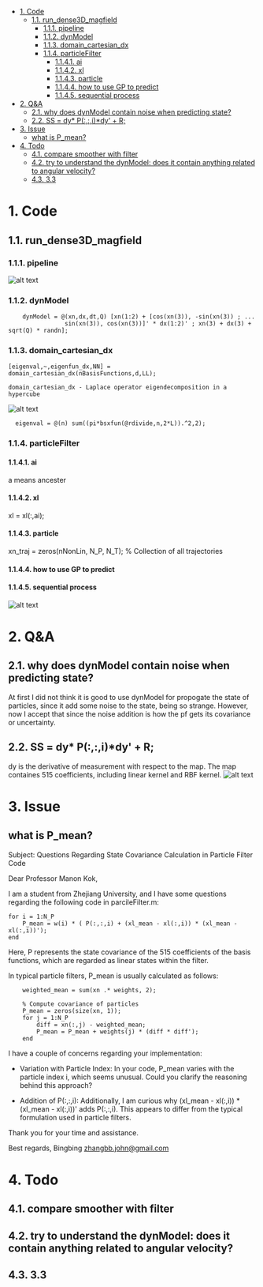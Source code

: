 
- [1. Code](#1-code)
  - [1.1. run\_dense3D\_magfield](#11-run_dense3d_magfield)
    - [1.1.1. pipeline](#111-pipeline)
    - [1.1.2. dynModel](#112-dynmodel)
    - [1.1.3. domain\_cartesian\_dx](#113-domain_cartesian_dx)
    - [1.1.4. particleFilter](#114-particlefilter)
      - [1.1.4.1. ai](#1141-ai)
      - [1.1.4.2. xl](#1142-xl)
      - [1.1.4.3. particle](#1143-particle)
      - [1.1.4.4. how to use GP to predict](#1144-how-to-use-gp-to-predict)
      - [1.1.4.5. sequential process](#1145-sequential-process)
- [2. Q\&A](#2-qa)
  - [2.1. why does dynModel contain noise when predicting state?](#21-why-does-dynmodel-contain-noise-when-predicting-state)
  - [2.2. SS = dy\* P(:,:,i)\*dy' + R;](#22-ss--dy-pidy--r)
- [3. Issue](#3-issue)
  - [what is P\_mean?](#what-is-p_mean)
- [4. Todo](#4-todo)
  - [4.1. compare smoother with filter](#41-compare-smoother-with-filter)
  - [4.2. try to understand the dynModel: does it contain anything related to angular velocity?](#42-try-to-understand-the-dynmodel-does-it-contain-anything-related-to-angular-velocity)
  - [4.3. 3.3](#43-33)

# 1. Code
## 1.1. run_dense3D_magfield
### 1.1.1. pipeline
![alt text](figs/ancestor.png)
### 1.1.2. dynModel
```
    dynModel = @(xn,dx,dt,Q) [xn(1:2) + [cos(xn(3)), -sin(xn(3)) ; ...
                sin(xn(3)), cos(xn(3))]' * dx(1:2)' ; xn(3) + dx(3) + sqrt(Q) * randn]; 
```
### 1.1.3. domain_cartesian_dx

```
[eigenval,~,eigenfun_dx,NN] = domain_cartesian_dx(nBasisFunctions,d,LL);
```

```
domain_cartesian_dx - Laplace operator eigendecomposition in a hypercube
```
![alt text](figs/bxfun.png)

```
  eigenval = @(n) sum((pi*bsxfun(@rdivide,n,2*L)).^2,2);
```


### 1.1.4. particleFilter
#### 1.1.4.1. ai
a means ancester
#### 1.1.4.2. xl
xl = xl(:,ai);
#### 1.1.4.3. particle
xn_traj = zeros(nNonLin, N_P, N_T); % Collection of all trajectories
#### 1.1.4.4. how to use GP to predict
#### 1.1.4.5. sequential process
![alt text](figs/sequential.png)
# 2. Q&A
## 2.1. why does dynModel contain noise when predicting state?
At first I did not think it is good to use dynModel for propogate the state of particles, since it add some noise to the state, being so strange. However, now I accept that since the noise addition is how the pf gets its covariance or uncertainty.
## 2.2. SS = dy* P(:,:,i)*dy' + R;
dy is the derivative of measurement with respect to the map. The map containes 515 coefficients, including linear kernel and RBF kernel.
![alt text](figs/coeff.jpg)



# 3. Issue
## what is P_mean?
Subject: Questions Regarding State Covariance Calculation in Particle Filter Code

Dear Professor Manon Kok,

I am a student from Zhejiang University, and I have some questions regarding the following code in parcileFilter.m:
```
for i = 1:N_P
    P_mean = w(i) * ( P(:,:,i) + (xl_mean - xl(:,i)) * (xl_mean - xl(:,i))');
end
```
Here, P represents the state covariance of the 515 coefficients of the basis functions, which are regarded as linear states within the filter. 

In typical particle filters, P_mean  is usually calculated as follows:
```
    weighted_mean = sum(xn .* weights, 2);
    
    % Compute covariance of particles
    P_mean = zeros(size(xn, 1));
    for j = 1:N_P
        diff = xn(:,j) - weighted_mean;
        P_mean = P_mean + weights(j) * (diff * diff');
    end
```
I have a couple of concerns regarding your implementation:

* Variation with Particle Index: In your code, P_mean varies with the particle index i, which seems unusual. Could you clarify the reasoning behind this approach?

* Addition of P(:,:,i): Additionally, I am curious why (xl_mean - xl(:,i)) * (xl_mean - xl(:,i))' adds P(:,:,i). This appears to differ from the typical formulation used in particle filters.

Thank you for your time and assistance.

Best regards,
Bingbing
zhangbb.john@gmail.com

# 4. Todo
## 4.1. compare smoother with filter

## 4.2. try to understand the dynModel: does it contain anything related to angular velocity?

## 4.3. 3.3